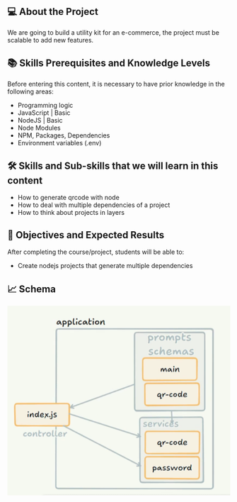 ## 💻 About the Project

We are going to build a utility kit for an e-commerce, the project must be scalable to add new features.

## 📚 Skills Prerequisites and Knowledge Levels

Before entering this content, it is necessary to have prior knowledge in the following areas:

- Programming logic
- JavaScript | Basic
- NodeJS | Basic
- Node Modules
- NPM, Packages, Dependencies
- Environment variables (.env)

## 🛠️ Skills and Sub-skills that we will learn in this content

- How to generate qrcode with node
- How to deal with multiple dependencies of a project
- How to think about projects in layers

## 🎯 Objectives and Expected Results

After completing the course/project, students will be able to:

- Create nodejs projects that generate multiple dependencies

## 📈 Schema

![schemma image](docs/schema.png)
